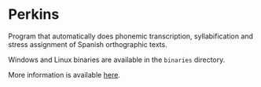 # Perkins

Program that automatically does phonemic transcription, syllabification and stress assignment of Spanish orthographic texts.

Windows and Linux binaries are available in the `binaries` directory.

More information is available [here](http://sadowsky.cl/perkins.html).
